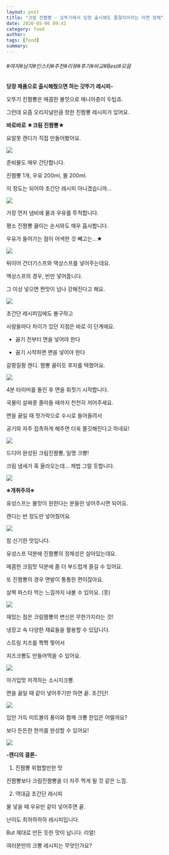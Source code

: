 ```yaml
---
layout: post
title: "크림 진짬뽕 - 오뚜기에서 당장 출시해도 품절각이라는 라면 정체"
date: 2020-05-06 09:41
category: food
author: 
tags: [food]
summary: 
---
```


###### #여자#남자#인스타#추천#리뷰#후기#비교#Best#모음


**당장 제품으로 출시해줬으면 하는 갓뚜기 레시피-**

  

오뚜기 진짬뽕은 매콤한 불맛으로 매니아층이 두텁죠.

그런데 요즘 오리지널만큼 핫한 진짬뽕 레시피가 있어요.

  

**바로바로 ★크림 진짬뽕★**

요알못 캔디가 직접 만들어봤어요.

![](https://img1.daumcdn.net/thumb/R720x0/?fname=https%3A%2F%2Ft1.daumcdn.net%2Fliveboard%2Fdispatch%2F11f95e3075aa446fa1b6353aaf975f93.JPG)

준비물도 매우 간단합니다.

진짬뽕 1개, 우유 200ml, 물 200ml.

  

이 정도는 되어야 초간단 레시피 아니겠습니까...

![](https://img1.daumcdn.net/thumb/R720x0/?fname=https%3A%2F%2Ft1.daumcdn.net%2Fliveboard%2Fdispatch%2F168a90f20f7c45eba5372b4abf1bd67a.JPG)

가장 먼저 냄비에 물과 우유를 투척합니다.

평소 진짬뽕 끓이는 순서와도 매우 흡사합니다.

우유가 들어가는 점이 어색한 것 빼고는...★

![](https://img1.daumcdn.net/thumb/R720x0/?fname=https%3A%2F%2Ft1.daumcdn.net%2Fliveboard%2Fdispatch%2F7acb0d6b80df4fada60ca298842c2efe.JPG)

뒤이어 건더기스프와 액상스프를 넣어주는데요.

액상스프의 경우, 반만 넣어줍니다.

그 이상 넣으면 짠맛이 넘나 강해진다고 해요.

![](https://img1.daumcdn.net/thumb/R720x0/?fname=https%3A%2F%2Ft1.daumcdn.net%2Fliveboard%2Fdispatch%2F1258cf75d508476781543b9d0ab6efaf.JPG)

초간단 레시피임에도 불구하고

사람들마다 차이가 있던 지점은 바로 이 단계에요.

  

- 끓기 전부터 면을 넣어야 한다

- 끓기 시작하면 면을 넣어야 한다

  

갈팡질팡 캔디. 짬뽕 끓이듯 후자를 택했어요.

![](https://img1.daumcdn.net/thumb/R720x0/?fname=https%3A%2F%2Ft1.daumcdn.net%2Fliveboard%2Fdispatch%2F02b87ec0d9c6481fb646bc5e9a627935.JPG)

4분 타이머를 돌린 후 면을 휘젓기 시작합니다.

국물이 살짜쿵 졸아들 때까지 천천히 저어주세요.

  

면을 끓일 때  젓가락으로 수시로 들어올려서

공기와 자주 접촉하게 해주면 더욱 쫄깃해진다고 하네요!

![](https://img1.daumcdn.net/thumb/R720x0/?fname=https%3A%2F%2Ft1.daumcdn.net%2Fliveboard%2Fdispatch%2Fdfc7d5af04114566866b09ca4fe0890b.JPG)

드디어 완성된 크림진짬뽕, 일명 크뽕!

크림 냄새가 훅 올라오는데... 제법 그럴 듯합니다.

![](https://img1.daumcdn.net/thumb/R720x0/?fname=https%3A%2F%2Ft1.daumcdn.net%2Fliveboard%2Fdispatch%2Ff7228b7e8370493bb71ba3a96bfd8280.JPG)

**※개취주의※**

  

유성스프는 불맛이 원한다는 분들만 넣어주시면 되어요.

캔디는 반 정도만 넣어줬어요.

![](https://img1.daumcdn.net/thumb/R720x0/?fname=https%3A%2F%2Ft1.daumcdn.net%2Fliveboard%2Fdispatch%2F79fc974c6d814d3d958713cf80af516a.JPG)

참 신기한 맛입니다.

유성스프 덕분에 진짬뽕의 정체성은 살아있는데요.

매콤한 크림맛 덕분에 좀 더 부드럽게 즐길 수 있어요.

  

또 진짬뽕의 경우 면발이 통통한 편이잖아요.

살짝 파스타 먹는 느낌까지 내볼 수 있어요. (훗)

![](https://img1.daumcdn.net/thumb/R720x0/?fname=https%3A%2F%2Ft1.daumcdn.net%2Fliveboard%2Fdispatch%2F9ec7131caef04bc785d3a3322b1d0c80.JPG)

재밌는 점은 크림짬뽕의 변신은 무한가지라는 것!

냉장고 속 다양한 재료들을 활용할 수 있답니다.

  

스트링 치즈를 쫙쫙 찢어서

치즈크뽕도 만들어먹을 수 있어요.

![](https://img1.daumcdn.net/thumb/R720x0/?fname=https%3A%2F%2Ft1.daumcdn.net%2Fliveboard%2Fdispatch%2F2588ddff8c9647d5933ef9a855874827.JPG)

아가입맛 저격하는 소시지크뽕.

면을 끓일 때 같이 넣어주기만 하면 끝. 초간단!

![](https://img1.daumcdn.net/thumb/R720x0/?fname=https%3A%2F%2Ft1.daumcdn.net%2Fliveboard%2Fdispatch%2Fbf7f794d2e094b84a46f517237520e76.JPG)

입안 가득 미트볼의 풍미와 함께 크뽕 한입은 어떨까요?

보다 든든한 한끼를 완성할 수 있어요!

![](https://t1.daumcdn.net/liveboard/dispatch/af009362cf934d7d90058d2fb5cce54f.gif)

**-캔디의 결론-**

  

1. 진짬뽕 위협할만한 맛

진짬뽕보다 크림진짬뽕을 더 자주 먹게 될 것 같은 느낌.

  

2. 역대급 초간단 레시피

물 넣을 때 우유만 같이 넣어주면 끝.

난이도 최하하하하 레시피입니다.

But 제대로 만든 듯한 맛이 납니다. 리얼!

  

여러분만의 크뽕 레시피는 무엇인가요?